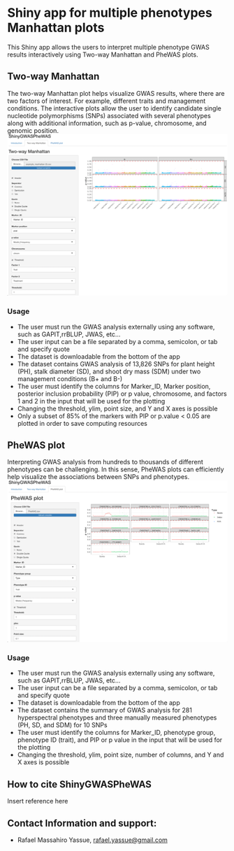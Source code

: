 # Shiny app for multiple phenotypes Manhattan plots
This Shiny app allows the users to interpret multiple phenotype GWAS results interactively using Two-way Manhattan and PheWAS plots.

## Two-way Manhattan
The two-way Manhattan plot helps visualize GWAS results, where there are two factors of interest. For example, different traits and management conditions.
The interactive plots allow the user to identify candidate single nucleotide polymorphisms (SNPs) associated with several phenotypes along with additional information, such as p-value, chromosome, and genomic position.
![plot1](fig01.png)

### Usage
- The user must run the GWAS analysis externally using any software, such as GAPIT,rrBLUP, JWAS, etc...
- The user input can be a file separated by a comma, semicolon, or tab and specify quote
- The dataset is downloadable from the bottom of the app
- The dataset contains GWAS analysis of 13,826 SNPs for plant height (PH), stalk diameter (SD), and shoot dry mass (SDM) under two management conditions (B+ and B-)
- The user must identify the columns for Marker_ID, Marker position, posterior inclusion probability (PIP) or p value, chromosome, and factors 1 and 2 in the input that will be used for the plotting
- Changing the threshold, ylim, point size, and Y and X axes is possible
- Only a subset of 85% of the markers with PIP or p.value < 0.05 are plotted in order to save computing resources

## PheWAS plot
Interpreting GWAS analysis from hundreds to thousands of different phenotypes can be challenging. In this sense, PheWAS plots can efficiently help visualize the associations between SNPs and phenotypes.
![plot2](fig02.png)

### Usage
- The user must run the GWAS analysis externally using any software, such as GAPIT,rrBLUP, JWAS, etc...
- The user input can be a file separated by a comma, semicolon, or tab and specify quote
- The dataset is downloadable from the bottom of the app
- The dataset contains the summary of GWAS analysis for 281 hyperspectral phenotypes and three manually measured phenotypes (PH, SD, and SDM) for 10 SNPs
- The user must identify the columns for Marker_ID, phenotype group, phenotype ID (trait), and PIP or p value in the input that will be used for the plotting
- Changing the threshold, ylim, point size, number of columns, and Y and X axes is possible
              
## How to cite ShinyGWASPheWAS
Insert reference here

## Contact Information and support:
- Rafael Massahiro Yassue, <rafael.yassue@gmail.com>
